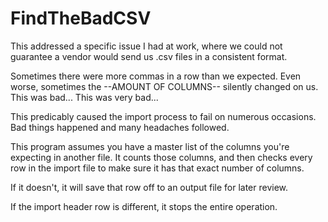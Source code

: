 # FindTheBadCSV

This addressed a specific issue I had at work, where we could not guarantee a vendor would send us .csv files in a consistent format. 

Sometimes there were more commas in a row than we expected.  Even worse, sometimes the --AMOUNT OF COLUMNS-- silently changed on us. This was bad... This was very bad...

This predicably caused the import process to fail on numerous occasions. Bad things happened and many headaches followed.

This program assumes you have a master list of the columns you're expecting in another file. It counts those columns, and then checks every row in the import file to make sure it has that exact number of columns.

If it doesn't, it will save that row off to an output file for later review. 

If the import header row is different, it stops the entire operation.
